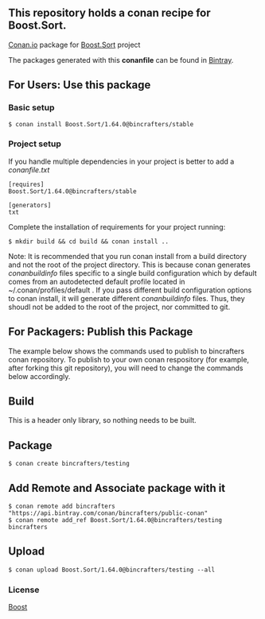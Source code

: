 ## This repository holds a conan recipe for Boost.Sort.

[Conan.io](https://conan.io) package for [Boost.Sort](https://github.com/Boostorg/Sort) project

The packages generated with this **conanfile** can be found in [Bintray](https://bintray.com/bincrafters/conan-public/Boost.Sort%3Abincrafters).

## For Users: Use this package

### Basic setup

    $ conan install Boost.Sort/1.64.0@bincrafters/stable

### Project setup

If you handle multiple dependencies in your project is better to add a *conanfile.txt*

    [requires]
    Boost.Sort/1.64.0@bincrafters/stable

    [generators]
    txt

Complete the installation of requirements for your project running:</small></span>

    $ mkdir build && cd build && conan install ..
	
Note: It is recommended that you run conan install from a build directory and not the root of the project directory.  This is because conan generates *conanbuildinfo* files specific to a single build configuration which by default comes from an autodetected default profile located in ~/.conan/profiles/default .  If you pass different build configuration options to conan install, it will generate different *conanbuildinfo* files.  Thus, they shoudl not be added to the root of the project, nor committed to git. 

## For Packagers: Publish this Package

The example below shows the commands used to publish to bincrafters conan repository. To publish to your own conan respository (for example, after forking this git repository), you will need to change the commands below accordingly. 

## Build  

This is a header only library, so nothing needs to be built.

## Package 

    $ conan create bincrafters/testing
	
## Add Remote and Associate package with it

	$ conan remote add bincrafters "https://api.bintray.com/conan/bincrafters/public-conan"
	$ conan remote add_ref Boost.Sort/1.64.0@bincrafters/testing bincrafters

## Upload

    $ conan upload Boost.Sort/1.64.0@bincrafters/testing --all

### License
[Boost](LICENSE)
